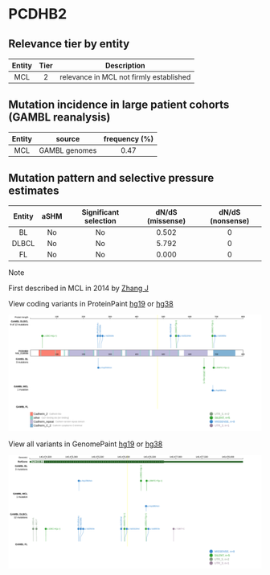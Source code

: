 # PCDHB2

## Relevance tier by entity

|Entity|Tier|Description                            |
|:------:|:----:|---------------------------------------|
|MCL   |2   |relevance in MCL not firmly established|

## Mutation incidence in large patient cohorts (GAMBL reanalysis)

|Entity|source       |frequency (%)|
|:------:|:-------------:|:-------------:|
|MCL   |GAMBL genomes|0.47         |

## Mutation pattern and selective pressure estimates

|Entity|aSHM|Significant selection|dN/dS (missense)|dN/dS (nonsense)|
|:------:|:----:|:---------------------:|:----------------:|:----------------:|
|BL    |No  |No                   |0.502           |0               |
|DLBCL |No  |No                   |5.792           |0               |
|FL    |No  |No                   |0.000           |0               |


> [!NOTE]
> First described in MCL in 2014 by [Zhang J](https://pubmed.ncbi.nlm.nih.gov/24682267)


View coding variants in ProteinPaint [hg19](https://morinlab.github.io/LLMPP/GAMBL/PCDHB2_protein.html)  or [hg38](https://morinlab.github.io/LLMPP/GAMBL/PCDHB2_protein_hg38.html)

![image](images/proteinpaint/PCDHB2_NM_018936.svg)

View all variants in GenomePaint [hg19](https://morinlab.github.io/LLMPP/GAMBL/PCDHB2.html)  or [hg38](https://morinlab.github.io/LLMPP/GAMBL/PCDHB2_hg38.html)

![image](images/proteinpaint/PCDHB2.svg)
